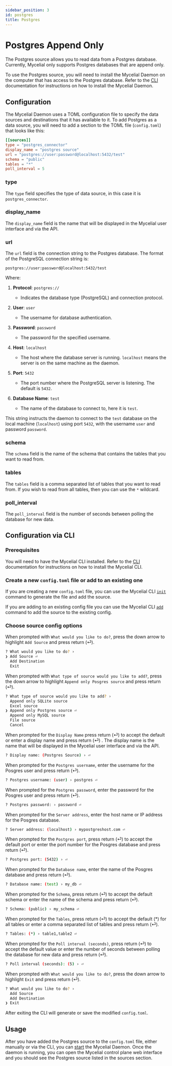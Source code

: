 ```yaml
---
sidebar_position: 3
id: postgres
title: Postgres
---
```


# Postgres Append Only

The Postgres source allows you to read data from a Postgres database. Currently,
Mycelial only supports Postgres databases that are append only.

To use the Postgres source, you will need to install the Mycelial Daemon on the
computer that has access to the Postgres database. Refer to the
[CLI](../getting-started/CLI.md) documentation for instructions on how to
install the Mycelial Daemon.

## Configuration

The Mycelial Daemon uses a TOML configuration file to specify the data sources
and destinations that it has available to it. To add Postgres as a data source,
you will need to add a section to the TOML file (`config.toml`) that looks like
this:

```toml
[[sources]]
type = "postgres_connector"
display_name = "postgres source"
url = "postgres://user:password@localhost:5432/test"
schema = "public"
tables = "*"
poll_interval = 5
```

### type

The `type` field specifies the type of data source, in this case it is
`postgres_connector`.

### display_name

The `display_name` field is the name that will be displayed in the Mycelial user
interface and via the API.

### url

The `url` field is the connection string to the Postgres database.  The format
of the PostgreSQL connection string is:

`postgres://user:password@localhost:5432/test`

Where:

1. **Protocol**: `postgres://`
   - Indicates the database type (PostgreSQL) and connection protocol.

2. **User**: `user`
   - The username for database authentication.

3. **Password**: `password`
   - The password for the specified username.

4. **Host**: `localhost`
   - The host where the database server is running. `localhost` means the server is on the same machine as the daemon.

5. **Port**: `5432`
   - The port number where the PostgreSQL server is listening. The default is `5432`.

6. **Database Name**: `test`
   - The name of the database to connect to, here it is `test`.

This string instructs the daemon to connect to the `test` database on the local machine (`localhost`) using port `5432`, with the username `user` and password `password`.

### schema

The `schema` field is the name of the schema that contains the tables that you
want to read from. 

### tables

The `tables` field is a comma separated list of tables that you want to read
from. If you wish to read from all tables, then you can use the `*` wildcard.

### poll_interval

The `poll_interval` field is the number of seconds between polling the database
for new data. 

## Configuration via CLI

### Prerequisites

You will need to have the Mycelial CLI installed. Refer to the 
[CLI](../getting-started/CLI.md) documentation for instructions on how to
install the Mycelial CLI.

### Create a new `config.toml` file or add to an existing one

If you are creating a new `config.toml` file, you can use the Mycelial CLI [`init`](../getting-started/CLI#initialization) command to generate the file and add the source. 

If you are adding to an existing config file you can use the Mycelial CLI [`add`](../getting-started/CLI#adding-new-sourcesdestinations) command to add the source to the existing config. 

### Choose source config options

When prompted with `What would you like to do?`, press the down arrow to
highlight `Add Source` and press return (⏎).

```sh
? What would you like to do? ›
❯ Add Source ⏎
  Add Destination
  Exit
```


When prompted with `What type of source would you like to add?`, press the down
arrow to highlight `Append only Posgres source` and press return (⏎).

```sh
? What type of source would you like to add? ›
  Append only SQLite source
  Excel source
❯ Append only Postgres source ⏎
  Append only MySQL source
  File source
  Cancel
```

When prompted for the `Display Name` press return (⏎) to accept the default or
enter a display name and press return (⏎) . The display name is the name that
will be displayed in the Mycelial user interface and via the API.

```sh
? Display name: (Postgres Source) › ⏎
```

When prompted for the `Postgres username`, enter the username for the Posgres 
user and press return (⏎).

```sh
? Postgres username: (user) › postgres ⏎
```

When prompted for the `Postgres password`, enter the password for the Posgres
user and press return (⏎).

```sh
? Postgres password: › password ⏎
```

When prompted for the `Server address`, enter the host name or IP address for
the Posgres database.

```sh
? Server address: (localhost) › mypostgreshost.com ⏎
```

When prompted for the `Postgres port`, press return (⏎) to accept the default 
port or enter the port number for the Posgres database and press return (⏎).

```sh
? Postgres port: (5432) › ⏎
```

When prompted for the `Database name`, enter the name of the Posgres database
and press return (⏎).

```sh
? Database name: (test) › my_db ⏎
```

When prompted for the `Schema`, press return (⏎) to accept the default schema
or enter the name of the schema and press return (⏎).

```sh
? Schema: (public) › my_schema ⏎
```

When prompted for the `Tables`, press return (⏎) to accept the default (*) for 
all tables or enter a comma separated list of tables and press return (⏎).

```sh
? Tables: (*) › table1,table2 ⏎
```

When prompted for the `Poll interval (seconds)`, press return (⏎) to accept the
default value or enter the number of seconds between polling the database for
new data and press return (⏎).

```sh
? Poll interval (seconds): (5) › ⏎
```

When prompted with `What would you like to do?`, press the down arrow to
highlight `Exit` and press return (⏎).

```sh
? What would you like to do? ›
  Add Source
  Add Destination
❯ Exit
```

After exiting the CLI will generate or save the modified `config.toml`.

## Usage

After you have added the Postgres source to the `config.toml` file, either
manually or via the CLI, you can [start](../getting-started/CLI.md#starting) the
Mycelial Daemon. Once the daemon is running, you can open the Mycelial control
plane web interface and you should see the Postgres source listed in the sources
section.
